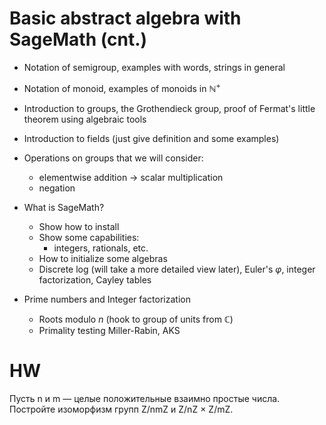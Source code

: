 # Basic abstract algebra with SageMath (cnt.)

- Notation of semigroup, examples with words, strings in general
- Notation of monoid, examples of monoids in $\mathbb{N^{+}}$
- Introduction to groups, the Grothendieck group, proof of Fermat's little theorem using algebraic tools
- Introduction to fields (just give definition and some examples)

- Operations on groups that we will consider:
    - elementwise addition -> scalar multiplication
    - negation

- What is SageMath?
    - Show how to install
    - Show some capabilities:
        - integers, rationals, etc.
    - How to initialize some algebras
    - Discrete log (will take a more detailed view later), Euler's $\varphi$, integer factorization, Cayley tables

- Prime numbers and Integer factorization
    - Roots modulo $n$ (hook to group of units from $\mathbb{C}$)
    - Primality testing Miller-Rabin, AKS

# HW
Пусть n и m — целые положительные взаимно простые числа. Постройте изоморфизм
групп Z/nmZ и Z/nZ × Z/mZ.
